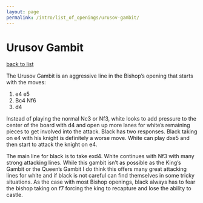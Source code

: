```yaml
---
layout: page
permalink: /intro/list_of_openings/urusov-gambit/
---
```


# Urusov Gambit

[back to list](../../list_of_openings)



The Urusov Gambit is an aggressive line in the Bishop’s opening that starts with the moves:

1. e4 e5
2. Bc4 Nf6
3. d4

Instead of playing the normal Nc3 or Nf3, white looks to add pressure to the center of the board with d4 and open up more lanes for white’s remaining pieces to get involved into the attack. Black has two responses. Black taking on e4 with his knight is definitely a worse move. White can play dxe5 and then start to attack the knight on e4.

The main line for black is to take exd4. White continues with Nf3 with many strong attacking lines. While this gambit isn’t as possible as the King’s Gambit or the Queen’s Gambit I do think this offers many great attacking lines for white and if black is not careful can find themselves in some tricky situations. As the case with most Bishop openings, black always has to fear the bishop taking on f7 forcing the king to recapture and lose the ability to castle.




